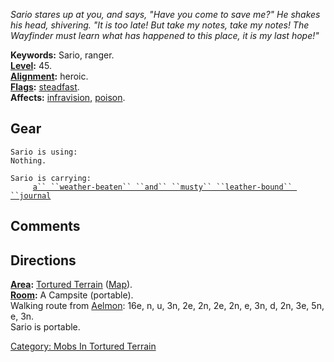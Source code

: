 *Sario stares up at you, and says, "Have you come to save me?" He shakes
his head, shivering. "It is too late! But take my notes, take my notes!
The Wayfinder must learn what has happened to this place, it is my last
hope!"*

**Keywords:** Sario, ranger.  
**[Level](Level.md "wikilink"):** 45.  
**[Alignment](Alignment.md "wikilink"):** heroic.  
**[Flags](:Category:_Mob_Types.md "wikilink"):**
[steadfast](Sentinel_Mobs.md "wikilink").  
**Affects:** [infravision](Infravision.md "wikilink"),
[poison](Poison_(spell).md "wikilink").  

## Gear

`Sario is using:`  
`Nothing.`

`Sario is carrying:`  
`     `[`a`` ``weather-beaten`` ``and`` ``musty`` ``leather-bound`` ``journal`](Weather-Beaten_And_Musty_Leather-Bound_Journal.md "wikilink")

## Comments

## Directions

**[Area](:Category:_Areas.md "wikilink"):** [Tortured
Terrain](:Category:_Tortured_Terrain.md "wikilink")
([Map](Tortured_Terrain_Map.md "wikilink")).  
**[Room](:Category:_Rooms.md "wikilink"):** A Campsite (portable).  
Walking route from [Aelmon](Aelmon.md "wikilink"): 16e, n, u, 3n, 2e,
2n, 2e, 2n, e, 3n, d, 2n, 3e, 5n, e, 3n.  
Sario is portable.  

[Category: Mobs In Tortured
Terrain](Category:_Mobs_In_Tortured_Terrain "wikilink")
